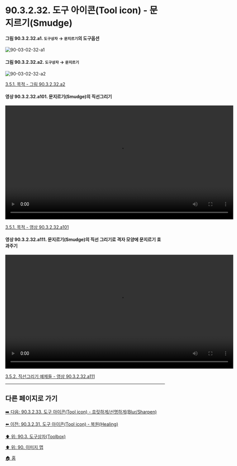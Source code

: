 # 90.3.2.32. 도구 아이콘(Tool icon) - 문지르기(Smudge)

<a id="90-03-02-32-a1"></a>

#### 그림 90.3.2.32.a1. `도구상자` → `문지르기`의 도구옵션
![90-03-02-32-a1](https://github.com/wonder13662/gimp/assets/15767104/89235865-2de8-4001-8b55-0ec8e97014ed)

<a id="90-03-02-32-a2"></a>

#### 그림 90.3.2.32.a2. `도구상자` → `문지르기`
![90-03-02-32-a2](https://github.com/wonder13662/gimp/assets/15767104/29694b78-a2b8-40a3-b11c-a4b0a6dbdb9b)

[3.5.1. 목적 - 그림 90.3.2.32.a2](./03-05-01-intention.md#90-03-02-32-a2)

<a id="90-03-02-32-a101"></a>

#### 영상 90.3.2.32.a101. 문지르기(Smudge)의 직선그리기
<video controls="controls" width="720" environment="MacOS:Sonoma 14.2.1 GIMP 2.10.36" src="https://github.com/wonder13662/gimp/assets/15767104/c266461f-b922-4a68-a836-a500bb18047a"></video>

[3.5.1. 목적 - 영상 90.3.2.32.a101](./03-05-01-intention.md#90-03-02-32-a101)

<a id="90-03-02-32-a111"></a>

#### 영상 90.3.2.32.a111. 문지르기(Smudge)의 직선 그리기로 격자 모양에 문지르기 효과주기
<video controls="controls" width="720" environment="MacOS:Sonoma 14.2.1 GIMP 2.10.36" src="https://github.com/wonder13662/gimp/assets/15767104/a040ac09-806b-47b5-ae25-2accfa6630c8"></video>

[3.5.2. 직선그리기 예제들 - 영상 90.3.2.32.a111](./03-05-02-examples.md#90-03-02-32-a111)

***

## 다른 페이지로 가기

[➡️ 다음: 90.3.2.33. 도구 아이콘(Tool icon) - 흐릿하게/선명하게(Blur/Sharpen)](./90-03-02-33-blur_sharpen.md)

[⬅️ 이전: 90.3.2.31. 도구 아이콘(Tool icon) - 복원(Healing)](./90-03-02-31-healing.md)

[⬆️ 위: 90.3. 도구상자(Toolbox)](./90-03-00-toolbox.md)

[⬆️ 위: 90. 이미지 맵](./90-00-image-map.md)

[🏠 홈](./00-home.md)
